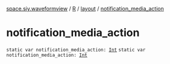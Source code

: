 [space.siy.waveformview](../../index.md) / [R](../index.md) / [layout](index.md) / [notification_media_action](./notification_media_action.md)

# notification_media_action

`static var notification_media_action: `[`Int`](https://kotlinlang.org/api/latest/jvm/stdlib/kotlin/-int/index.html)
`static var notification_media_action: `[`Int`](https://kotlinlang.org/api/latest/jvm/stdlib/kotlin/-int/index.html)